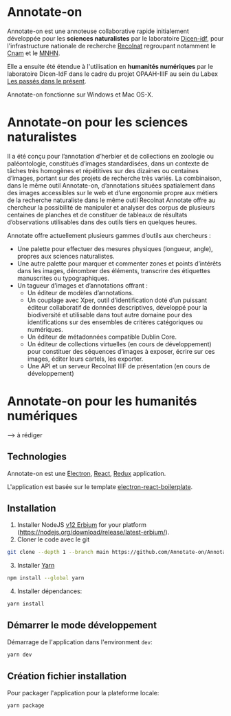 # Annotate-on
Annotate-on est une annoteuse collaborative rapide initialement développée pour les **sciences naturalistes** par le laboratoire [Dicen-idf](https://www.dicen-idf.org), pour l'infrastructure nationale de recherche [Recolnat](https://www.recolnat.org) regroupant notamment le [Cnam](https://www.cnam.fr) et le [MNHN](https://www.mnhn.fr). 

Elle a ensuite été étendue à l'utilisation en **humanités numériques** par le laboratoire Dicen-IdF dans le cadre du projet OPAAH-IIIF au sein du Labex [Les passés dans le présent](http://passes-present.eu/).

Annotate-on fonctionne sur Windows et Mac OS-X.

# Annotate-on pour les sciences naturalistes
Il a été conçu pour l’annotation d’herbier et de collections en zoologie ou paléontologie, constitués d’images standardisées, dans un contexte de tâches très homogènes et répétitives sur des dizaines ou centaines d’images, portant sur des projets de recherche très variés. La combinaison, dans le même outil Annotate-on,  d’annotations situées spatialement dans des images accessibles sur le web  et d’une ergonomie propre aux métiers de la recherche naturaliste dans le même outil Recolnat Annotate offre au chercheur la possibilité de manipuler et analyser des corpus de plusieurs centaines de planches et de constituer de tableaux de résultats d’observations utilisables dans des outils tiers en quelques heures.

Annotate offre actuellement plusieurs gammes d’outils aux chercheurs :
- Une palette pour effectuer des mesures physiques (longueur, angle), propres aux sciences naturalistes.
- Une autre palette pour marquer et commenter zones et points d’intérêts dans les images, dénombrer des éléments, transcrire des étiquettes manuscrites ou typographiques.
- Un tagueur d’images et d’annotations offrant :
   - Un éditeur de modèles d’annotations.
   - Un couplage avec Xper, outil d’identification doté d’un puissant éditeur collaboratif de données descriptives, développé pour la biodiversité et utilisable dans tout autre domaine pour des identifications sur des ensembles de critères catégoriques ou numériques.
   - Un éditeur de métadonnées compatible Dublin Core.
   - Un éditeur de collections virtuelles (en cours de développement) pour constituer des séquences d’images à exposer, écrire sur ces images, éditer leurs cartels, les exporter.
   - Une API et un serveur Recolnat IIIF de présentation (en cours de développement)
# Annotate-on pour les humanités numériques
--> à rédiger

## Technologies

Annotate-on est une [Electron](https://electronjs.org/), [React](https://reactjs.org/), [Redux](https://redux.js.org/) application.

L'application est basée sur le template [electron-react-boilerplate](https://github.com/chentsulin/electron-react-boilerplate).

## Installation

1. Installer NodeJS [v12 Erbium](https://nodejs.org/download/release/latest-erbium/) for your platform (https://nodejs.org/download/release/latest-erbium/).
    
2. Cloner le code avec le git
 
```bash
git clone --depth 1 --branch main https://github.com/Annotate-on/Annotate-on
```

3. Installer [Yarn](https://classic.yarnpkg.com/)

```bash
npm install --global yarn
```

4. Installer dépendances:

```bash
yarn install
```

## Démarrer le mode développement

Démarrage de l'application dans l'environment `dev`:

```bash
yarn dev
```

## Création fichier installation

Pour packager l'application pour la plateforme locale:

```bash
yarn package
